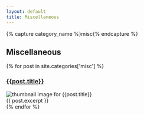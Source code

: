 ```yaml
---
layout: default
title: Miscellaneous
---
```

<div id="archives">
        <div class="archive-group">
            {% capture category_name %}misc{% endcapture %}
            <div id="#misc"></div>
            <h2 class="category-head">Miscellaneous</h2>
            <a name="miscellaneous"></a>
            {% for post in site.categories['misc'] %}
                <article class="archive-item">
                    <h3><a href="{{ site.baseurl }}{{ post.url }}">{{post.title}}</a></h3>  
                    <div class="thumbnail">
                        <img src="{{ site.baseurl }}/images/{{ post.thumbnail }}" alt="thumbnail image for {{post.title}}" />
                    </div>
                    {{ post.excerpt }}
                </article>
            {% endfor %}
        </div>
</div>